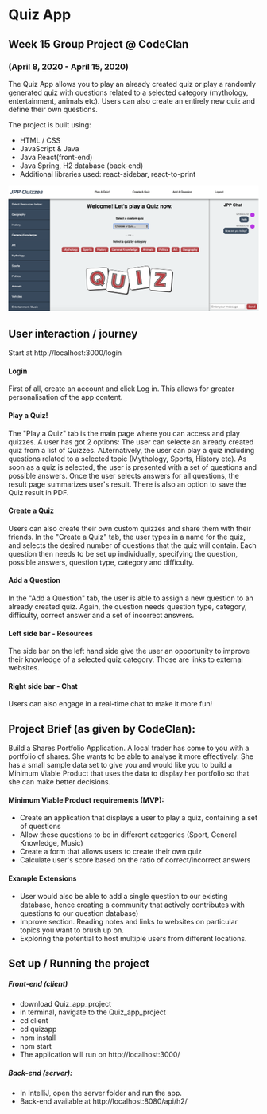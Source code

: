 # Quiz App
## Week 15 Group Project @ CodeClan
### (April 8, 2020 - April 15, 2020)

The Quiz App allows you to play an already created quiz or play a randomly generated quiz with questions related to a selected category (mythology, entertainment, animals etc). Users can also create an entirely new quiz and define their own questions.

The project is built using:
* HTML / CSS
* JavaScript & Java
* Java React(front-end)
* Java Spring, H2 database (back-end)
* Additional libraries used: react-sidebar, react-to-print

![Alt text](./QuizApp.png)

## User interaction / journey
Start at http://localhost:3000/login

#### Login
First of all, create an account and click Log in. This allows for greater personalisation of the app content.

#### Play a Quiz!
The "Play a Quiz" tab is the main page where you can access and play quizzes. A user has got 2 options: The user can selecte an already created quiz from a list of Quizzes. ALternatively, the user can play a quiz including questions related to a selected topic (Mythology, Sports, History etc). As soon as a quiz is selected, the user is presented with a set of questions and possible answers. Once the user selects answers for all questions, the result page summarizes user's result. There is also an option to save the Quiz result in PDF.  

#### Create a Quiz
Users can also create their own custom quizzes and share them with their friends. In the "Create a Quiz" tab, the user types in a name for the quiz, and selects the desired number of questions that the quiz will contain. Each question then needs to be set up individually, specifying the question, possible answers, question type, category and difficulty.

#### Add a Question
In the "Add a Question" tab, the user is able to assign a new question to an already created quiz. Again, the question needs question type, category, difficulty, correct answer and a set of incorrect answers.

#### Left side bar - Resources
The side bar on the left hand side give the user an opportunity to improve their knowledge of a selected quiz category. Those are links to external websites. 

#### Right side bar - Chat
Users can also engage in a real-time chat to make it more fun!

## Project Brief (as given by CodeClan):
Build a Shares Portfolio Application. A local trader has come to you with a portfolio of shares. She wants to be able to analyse it more effectively. She has a small sample data set to give you and would like you to build a Minimum Viable Product that uses the data to display her portfolio so that she can make better decisions.

#### Minimum Viable Product requirements (MVP):
* Create an application that displays a user to play a quiz, containing a set of questions
* Allow these questions to be in different categories (Sport, General Knowledge, Music)
* Create a form that allows users to create their own quiz
* Calculate user's score based on the ratio of correct/incorrect answers

#### Example Extensions
* User would also be able to add a single question to our existing database, hence creating a community that actively contributes with questions to our question database)
* Improve section. Reading notes and links to websites on particular topics you want to brush up on.
* Exploring the potential to host multiple users from different locations.

## Set up / Running the project
##### Front-end (client)
* download Quiz_app_project
* in terminal, navigate to the Quiz_app_project
* cd client
* cd quizapp
* npm install
* npm start
* The application will run on http://localhost:3000/

##### Back-end (server):
* In IntelliJ, open the server folder and run the app.
* Back-end available at http://localhost:8080/api/h2/

